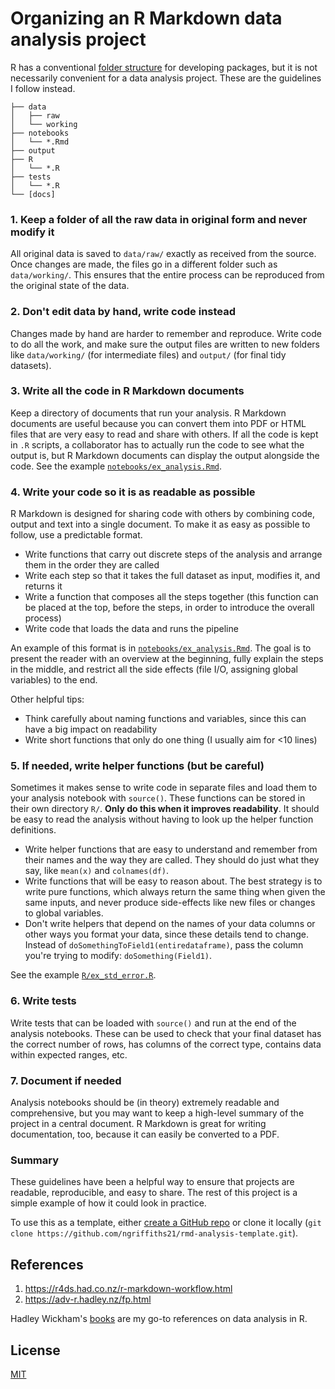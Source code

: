 # Organizing an R Markdown data analysis project

R has a conventional [folder structure](http://r-pkgs.had.co.nz/package.html#package-structure) for developing packages, but it is not necessarily convenient for a data analysis project. These are the guidelines I follow instead.

```
├── data
│   ├── raw
│   └── working
├── notebooks
│   └── *.Rmd
├── output
├── R
│   └── *.R
├── tests
│   └── *.R
└── [docs]
```

### 1. Keep a folder of all the raw data in original form and never modify it

All original data is saved to `data/raw/` exactly as received from the source. Once changes are made, the files go in a different folder such as `data/working/`. This ensures that the entire process can be reproduced from the original state of the data.

### 2. Don't edit data by hand, write code instead

Changes made by hand are harder to remember and reproduce. Write code to do all the work, and make sure the output files are written to new folders like `data/working/` (for intermediate files) and `output/` (for final tidy datasets).

### 3. Write all the code in R Markdown documents

Keep a directory of documents that run your analysis. R Markdown documents are useful because you can convert them into PDF or HTML files that are very easy to read and share with others. If all the code is kept in `.R` scripts, a collaborator has to actually run the code to see what the output is, but R Markdown documents can display the output alongside the code. See the example [`notebooks/ex_analysis.Rmd`][1].

[1]: notebooks/ex_analysis.md

### 4. Write your code so it is as readable as possible

R Markdown is designed for sharing code with others by combining code, output and text into a single document. To make it as easy as possible to follow, use a predictable format.

- Write functions that carry out discrete steps of the analysis and arrange them in the order they are called
- Write each step so that it takes the full dataset as input, modifies it, and returns it
- Write a function that composes all the steps together (this function can be placed at the top, before the steps, in order to introduce the overall process)
- Write code that loads the data and runs the pipeline

An example of this format is in [`notebooks/ex_analysis.Rmd`][1]. The goal is to present the reader with an overview at the beginning, fully explain the steps in the middle, and restrict all the side effects (file I/O, assigning global variables) to the end.

Other helpful tips:

- Think carefully about naming functions and variables, since this can have a big impact on readability
- Write short functions that only do one thing (I usually aim for <10 lines)

### 5. If needed, write helper functions (but be careful)

Sometimes it makes sense to write code in separate files and load them to your analysis notebook with `source()`. These functions can be stored in their own directory `R/`. **Only do this when it improves readability**. It should be easy to read the analysis without having to look up the helper function definitions.

- Write helper functions that are easy to understand and remember from their names and the way they are called. They should do just what they say, like `mean(x)` and `colnames(df)`.
- Write functions that will be easy to reason about. The best strategy is to write pure functions, which always return the same thing when given the same inputs, and never produce side-effects like new files or changes to global variables.
- Don't write helpers that depend on the names of your data columns or other ways you format your data, since these details tend to change. Instead of `doSomethingToField1(entiredataframe)`, pass the column you're trying to modify: `doSomething(Field1)`.

See the example [`R/ex_std_error.R`](R/ex_std_error.R).

### 6. Write tests

Write tests that can be loaded with `source()` and run at the end of the analysis notebooks. These can be used to check that your final dataset has the correct number of rows, has columns of the correct type, contains data within expected ranges, etc.

### 7. Document if needed

Analysis notebooks should be (in theory) extremely readable and comprehensive, but you may want to keep a high-level summary of the project in a central document. R Markdown is great for writing documentation, too, because it can easily be converted to a PDF.

### Summary

These guidelines have been a helpful way to ensure that projects are readable, reproducible, and easy to share. The rest of this project is a simple example of how it could look in practice.

To use this as a template, either [create a GitHub repo](https://github.com/ngriffiths21/rmd-analysis-template/generate) or clone it locally (`git clone https://github.com/ngriffiths21/rmd-analysis-template.git`).

## References

1. https://r4ds.had.co.nz/r-markdown-workflow.html
2. https://adv-r.hadley.nz/fp.html

Hadley Wickham's [books](http://hadley.nz/#teaching) are my go-to references on data analysis in R.

## License

[MIT](https://choosealicense.com/licenses/mit/)
